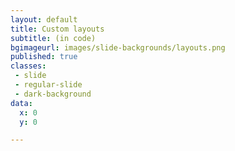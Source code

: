 ```yaml
---
layout: default
title: Custom layouts
subtitle: (in code)
bgimageurl: images/slide-backgrounds/layouts.png
published: true
classes:
 - slide
 - regular-slide
 - dark-background
data:
  x: 0
  y: 0

---
```

